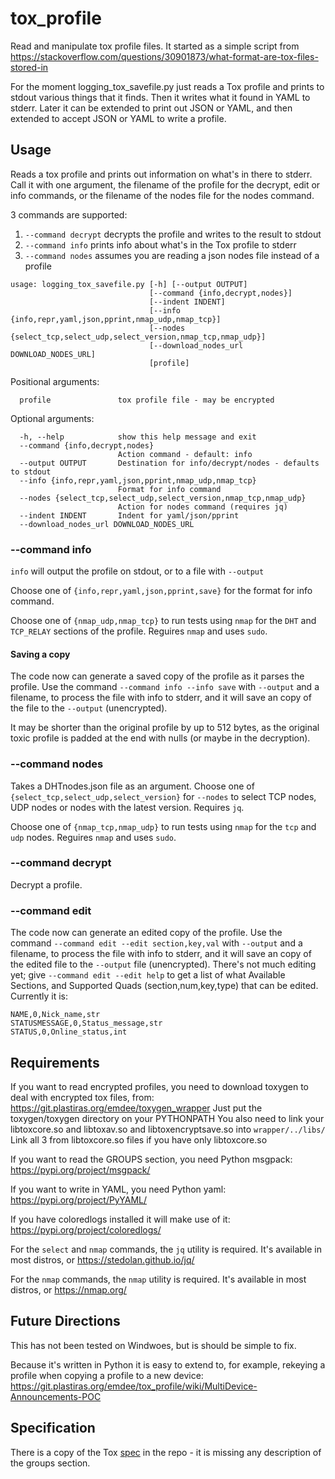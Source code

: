 # tox_profile

Read and manipulate tox profile files. It started as a simple script from
<https://stackoverflow.com/questions/30901873/what-format-are-tox-files-stored-in>

For the moment logging_tox_savefile.py just reads a Tox profile and
prints to stdout various things that it finds.  Then it writes what it
found in YAML to stderr.  Later it can be extended to print out JSON
or YAML, and then extended to accept JSON or YAML to write a profile.

## Usage

Reads a tox profile and prints out information on what's in there to stderr.
Call it with one argument, the filename of the profile for the decrypt, edit
or info commands, or the filename of the nodes file for the nodes command.

3 commands are supported:
1. ```--command decrypt``` decrypts the profile and writes to the result
to stdout
2. ```--command info``` prints info about what's in the Tox profile to stderr
3. ```--command nodes``` assumes you are reading a json nodes file instead of
  a profile

```
usage: logging_tox_savefile.py [-h] [--output OUTPUT]
                               [--command {info,decrypt,nodes}]
                               [--indent INDENT]
                               [--info {info,repr,yaml,json,pprint,nmap_udp,nmap_tcp}]
                               [--nodes {select_tcp,select_udp,select_version,nmap_tcp,nmap_udp}]
                               [--download_nodes_url DOWNLOAD_NODES_URL]
                               [profile]
```
Positional arguments:
```
  profile               tox profile file - may be encrypted
```
Optional arguments:
```
  -h, --help            show this help message and exit
  --command {info,decrypt,nodes}
                        Action command - default: info
  --output OUTPUT       Destination for info/decrypt/nodes - defaults to stdout
  --info {info,repr,yaml,json,pprint,nmap_udp,nmap_tcp}
                        Format for info command
  --nodes {select_tcp,select_udp,select_version,nmap_tcp,nmap_udp}
                        Action for nodes command (requires jq)
  --indent INDENT       Indent for yaml/json/pprint
  --download_nodes_url DOWNLOAD_NODES_URL
```

### --command info

```info``` will output the profile on stdout, or to a file with ```--output```

Choose one of ```{info,repr,yaml,json,pprint,save}```
for the format for info command.

Choose one of ```{nmap_udp,nmap_tcp}```
to run tests using ```nmap``` for the ```DHT``` and ```TCP_RELAY```
sections of the profile. Reguires ```nmap``` and uses ```sudo```.

#### Saving a copy

The code now can generate a saved copy of the profile as it parses the profile.
Use the command ```--command info --info save``` with ```--output```
and a filename, to process the file with info to stderr, and it will
save an copy of the file to the  ```--output``` (unencrypted).

It may be shorter than the original profile by up to 512 bytes, as the
original toxic profile is padded at the end with nulls (or maybe in the
decryption). 

### --command nodes

Takes a DHTnodes.json file as an argument.
Choose one of ```{select_tcp,select_udp,select_version}```
for ```--nodes``` to select TCP nodes, UDP nodes or nodes with the latest version.
Requires ```jq```.

Choose one of ```{nmap_tcp,nmap_udp}```
to run tests using ```nmap``` for the ```tcp``` and ```udp```
nodes. Reguires ```nmap``` and uses ```sudo```.

### --command decrypt

Decrypt a profile.

### --command edit

The code now can generate an edited copy of the profile.
Use the command ```--command edit --edit section,key,val``` with
```--output``` and a filename, to process the file with info to stderr,
and it will save an copy of the edited file to the
```--output``` file (unencrypted). There's not much editing yet; give
```--command edit --edit help``` to get a list of what Available Sections,
and Supported Quads (section,num,key,type) that can be edited.
Currently it is:
```
NAME,0,Nick_name,str
STATUSMESSAGE,0,Status_message,str
STATUS,0,Online_status,int
```

## Requirements

If you want to read encrypted profiles, you need to download
toxygen to deal with encrypted tox files, from:
<https://git.plastiras.org/emdee/toxygen_wrapper>
Just put the toxygen/toxygen directory on your PYTHONPATH
You also need to link your libtoxcore.so and libtoxav.so
and libtoxencryptsave.so into ```wrapper/../libs/```
Link all 3 from libtoxcore.so files if you have only libtoxcore.so

If you want to read the GROUPS section, you need Python msgpack:
<https://pypi.org/project/msgpack/>

If you want to write in YAML, you need Python yaml:
<https://pypi.org/project/PyYAML/>

If you have coloredlogs installed it will make use of it: 
<https://pypi.org/project/coloredlogs/>

For the ```select``` and ```nmap``` commands, the ```jq``` utility is
required. It's available in most distros, or <https://stedolan.github.io/jq/>

For the ```nmap``` commands, the ```nmap``` utility is
required. It's available in most distros, or <https://nmap.org/>

## Future Directions

This has not been tested on Windwoes, but is should be simple to fix.

Because it's written in Python it is easy to extend to, for example,
rekeying a profile when copying a profile to a new device:
<https://git.plastiras.org/emdee/tox_profile/wiki/MultiDevice-Announcements-POC>


## Specification

There is a copy of the Tox [spec](https://toktok.ltd/spec.html)
in the repo - it is missing any description of the groups section.
